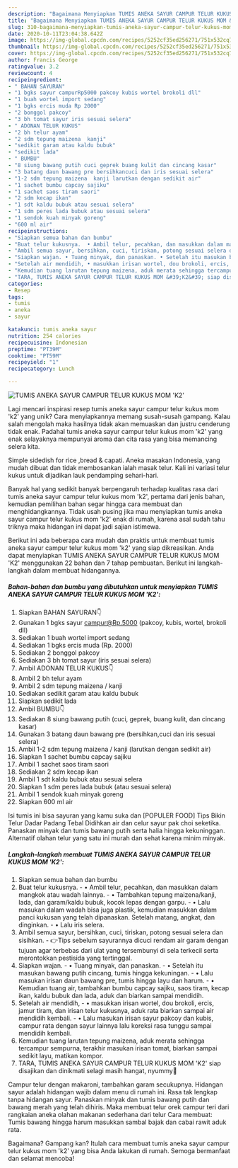 ```yaml
---
description: "Bagaimana Menyiapkan TUMIS ANEKA SAYUR CAMPUR TELUR KUKUS MOM &amp;#39;K2&amp;#39;, Sempurna"
title: "Bagaimana Menyiapkan TUMIS ANEKA SAYUR CAMPUR TELUR KUKUS MOM &amp;#39;K2&amp;#39;, Sempurna"
slug: 310-bagaimana-menyiapkan-tumis-aneka-sayur-campur-telur-kukus-mom-and-39-k2-and-39-sempurna
date: 2020-10-11T23:04:38.642Z
image: https://img-global.cpcdn.com/recipes/5252cf35ed256271/751x532cq70/tumis-aneka-sayur-campur-telur-kukus-mom-k2-foto-resep-utama.jpg
thumbnail: https://img-global.cpcdn.com/recipes/5252cf35ed256271/751x532cq70/tumis-aneka-sayur-campur-telur-kukus-mom-k2-foto-resep-utama.jpg
cover: https://img-global.cpcdn.com/recipes/5252cf35ed256271/751x532cq70/tumis-aneka-sayur-campur-telur-kukus-mom-k2-foto-resep-utama.jpg
author: Francis George
ratingvalue: 3.2
reviewcount: 4
recipeingredient:
- " BAHAN SAYURAN"
- "1 bgks sayur campurRp5000 pakcoy kubis wortel brokoli dll"
- "1 buah wortel import sedang"
- "1 bgks ercis muda Rp 2000"
- "2 bonggol pakcoy"
- "3 bh tomat sayur iris sesuai selera"
- " ADONAN TELUR KUKUS"
- "2 bh telur ayam"
- "2 sdm tepung maizena  kanji"
- "sedikit garam atau kaldu bubuk"
- "sedikit lada"
- " BUMBU"
- "8 siung bawang putih cuci geprek buang kulit dan cincang kasar"
- "3 batang daun bawang pre bersihkancuci dan iris sesuai selera"
- "1-2 sdm tepung maizena  kanji larutkan dengan sedikit air"
- "1 sachet bumbu capcay sajiku"
- "1 sachet saos tiram saori"
- "2 sdm kecap ikan"
- "1 sdt kaldu bubuk atau sesuai selera"
- "1 sdm peres lada bubuk atau sesuai selera"
- "1 sendok kuah minyak goreng"
- "600 ml air"
recipeinstructions:
- "Siapkan semua bahan dan bumbu"
- "Buat telur kukusnya.  • Ambil telur, pecahkan, dan masukkan dalam mangkok atau wadah lainnya. • Tambahkan tepung maizena/kanji, lada, dan garam/kaldu bubuk, kocok lepas dengan garpu. • Lalu masukan dalam wadah bisa juga plastik, kemudian masukkan dalam panci kukusan yang telah dipanaskan. Setelah matang, angkat, dan dinginkan. • Lalu iris selera."
- "Ambil semua sayur, bersihkan, cuci, tiriskan, potong sesuai selera dan sisihkan. 👉Tips sebelum sayurannya dicuci rendam air garam dengan tujuan agar terbebas dari ulat yang tersembunyi di sela terkecil serta merontokkan pestisida yang tertinggal."
- "Siapkan wajan. • Tuang minyak, dan panaskan. • Setelah itu masukan bawang putih cincang, tumis hingga kekuningan. • Lalu masukan irisan daun bawang pre, tumis hingga layu dan harum. • Kemudian tuang air, tambahkan bumbu capcay sajiku, saos tiram, kecap ikan, kaldu bubuk dan lada, aduk dan biarkan sampai mendidih."
- "Setelah air mendidih, • masukkan irisan wortel, dou brokoli, ercis, jamur tiram, dan irisan telur kukusnya, aduk rata biarkan sampai air mendidih kembali. • Lalu masukan irisan sayur pakcoy dan kubis, campur rata dengan sayur lainnya lalu koreksi rasa tunggu sampai mendidih kembali."
- "Kemudian tuang larutan tepung maizena, aduk merata sehingga tercampur sempurna, terakhir masukan irisan tomat, biarkan sampai sedikit layu, matikan kompor."
- "TARA, TUMIS ANEKA SAYUR CAMPUR TELUR KUKUS MOM &#39;K2&#39; siap disajikan dan dinikmati selagi masih hangat, nyummy🤤"
categories:
- Resep
tags:
- tumis
- aneka
- sayur

katakunci: tumis aneka sayur 
nutrition: 254 calories
recipecuisine: Indonesian
preptime: "PT39M"
cooktime: "PT59M"
recipeyield: "1"
recipecategory: Lunch

---
```



![TUMIS ANEKA SAYUR CAMPUR TELUR KUKUS MOM &#39;K2&#39;](https://img-global.cpcdn.com/recipes/5252cf35ed256271/751x532cq70/tumis-aneka-sayur-campur-telur-kukus-mom-k2-foto-resep-utama.jpg)

Lagi mencari inspirasi resep tumis aneka sayur campur telur kukus mom &#39;k2&#39; yang unik? Cara menyiapkannya memang susah-susah gampang. Kalau salah mengolah maka hasilnya tidak akan memuaskan dan justru cenderung tidak enak. Padahal tumis aneka sayur campur telur kukus mom &#39;k2&#39; yang enak selayaknya mempunyai aroma dan cita rasa yang bisa memancing selera kita.

Simple sidedish for rice ,bread &amp; capati. Aneka masakan Indonesia, yang mudah dibuat dan tidak membosankan ialah masak telur. Kali ini variasi telur kukus untuk dijadikan lauk pendamping sehari-hari.

Banyak hal yang sedikit banyak berpengaruh terhadap kualitas rasa dari tumis aneka sayur campur telur kukus mom &#39;k2&#39;, pertama dari jenis bahan, kemudian pemilihan bahan segar hingga cara membuat dan menghidangkannya. Tidak usah pusing jika mau menyiapkan tumis aneka sayur campur telur kukus mom &#39;k2&#39; enak di rumah, karena asal sudah tahu triknya maka hidangan ini dapat jadi sajian istimewa.


Berikut ini ada beberapa cara mudah dan praktis untuk membuat tumis aneka sayur campur telur kukus mom &#39;k2&#39; yang siap dikreasikan. Anda dapat menyiapkan TUMIS ANEKA SAYUR CAMPUR TELUR KUKUS MOM &#39;K2&#39; menggunakan 22 bahan dan 7 tahap pembuatan. Berikut ini langkah-langkah dalam membuat hidangannya.

<!--inarticleads1-->

##### Bahan-bahan dan bumbu yang dibutuhkan untuk menyiapkan TUMIS ANEKA SAYUR CAMPUR TELUR KUKUS MOM &#39;K2&#39;:

1. Siapkan  BAHAN SAYURAN👇
1. Gunakan 1 bgks sayur campur@Rp.5000 (pakcoy, kubis, wortel, brokoli dll)
1. Sediakan 1 buah wortel import sedang
1. Sediakan 1 bgks ercis muda (Rp. 2000)
1. Sediakan 2 bonggol pakcoy
1. Sediakan 3 bh tomat sayur (iris sesuai selera)
1. Ambil  ADONAN TELUR KUKUS👇
1. Ambil 2 bh telur ayam
1. Ambil 2 sdm tepung maizena / kanji
1. Sediakan sedikit garam atau kaldu bubuk
1. Siapkan sedikit lada
1. Ambil  BUMBU👇
1. Sediakan 8 siung bawang putih (cuci, geprek, buang kulit, dan cincang kasar)
1. Gunakan 3 batang daun bawang pre (bersihkan,cuci dan iris sesuai selera)
1. Ambil 1-2 sdm tepung maizena / kanji (larutkan dengan sedikit air)
1. Siapkan 1 sachet bumbu capcay sajiku
1. Ambil 1 sachet saos tiram saori
1. Sediakan 2 sdm kecap ikan
1. Ambil 1 sdt kaldu bubuk atau sesuai selera
1. Siapkan 1 sdm peres lada bubuk (atau sesuai selera)
1. Ambil 1 sendok kuah minyak goreng
1. Siapkan 600 ml air


Isi tumis ini bisa sayuran yang kamu suka dan [POPULER FOOD] Tips Bikin Telur Dadar Padang Tebal Didihkan air dan celur sayur pak choi seketika. Panaskan minyak dan tumis bawang putih serta halia hingga kekuninggan. Alternatif olahan telur yang satu ini murah dan sehat karena minim minyak. 

<!--inarticleads2-->

##### Langkah-langkah membuat TUMIS ANEKA SAYUR CAMPUR TELUR KUKUS MOM &#39;K2&#39;:

1. Siapkan semua bahan dan bumbu
1. Buat telur kukusnya.  - • Ambil telur, pecahkan, dan masukkan dalam mangkok atau wadah lainnya. - • Tambahkan tepung maizena/kanji, lada, dan garam/kaldu bubuk, kocok lepas dengan garpu. - • Lalu masukan dalam wadah bisa juga plastik, kemudian masukkan dalam panci kukusan yang telah dipanaskan. Setelah matang, angkat, dan dinginkan. - • Lalu iris selera.
1. Ambil semua sayur, bersihkan, cuci, tiriskan, potong sesuai selera dan sisihkan. - 👉Tips sebelum sayurannya dicuci rendam air garam dengan tujuan agar terbebas dari ulat yang tersembunyi di sela terkecil serta merontokkan pestisida yang tertinggal.
1. Siapkan wajan. - • Tuang minyak, dan panaskan. - • Setelah itu masukan bawang putih cincang, tumis hingga kekuningan. - • Lalu masukan irisan daun bawang pre, tumis hingga layu dan harum. - • Kemudian tuang air, tambahkan bumbu capcay sajiku, saos tiram, kecap ikan, kaldu bubuk dan lada, aduk dan biarkan sampai mendidih.
1. Setelah air mendidih, - • masukkan irisan wortel, dou brokoli, ercis, jamur tiram, dan irisan telur kukusnya, aduk rata biarkan sampai air mendidih kembali. - • Lalu masukan irisan sayur pakcoy dan kubis, campur rata dengan sayur lainnya lalu koreksi rasa tunggu sampai mendidih kembali.
1. Kemudian tuang larutan tepung maizena, aduk merata sehingga tercampur sempurna, terakhir masukan irisan tomat, biarkan sampai sedikit layu, matikan kompor.
1. TARA, TUMIS ANEKA SAYUR CAMPUR TELUR KUKUS MOM &#39;K2&#39; siap disajikan dan dinikmati selagi masih hangat, nyummy🤤


Campur telur dengan makaroni, tambahkan garam secukupnya. Hidangan sayur adalah hidangan wajib dalam menu di rumah ini. Rasa tak lengkap tanpa hidangan sayur. Panaskan minyak dan tumis bawang putih dan bawang merah yang telah dihiris. Maka membuat telur orek campur teri dari rangkaian aneka olahan makanan sederhana dari telur Cara membuat: Tumis bawang hingga harum masukkan sambal bajak dan cabai rawit aduk rata. 

Bagaimana? Gampang kan? Itulah cara membuat tumis aneka sayur campur telur kukus mom &#39;k2&#39; yang bisa Anda lakukan di rumah. Semoga bermanfaat dan selamat mencoba!
